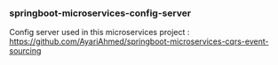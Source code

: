 ### springboot-microservices-config-server
Config server used in this microservices project : https://github.com/AyariAhmed/springboot-microservices-cqrs-event-sourcing
